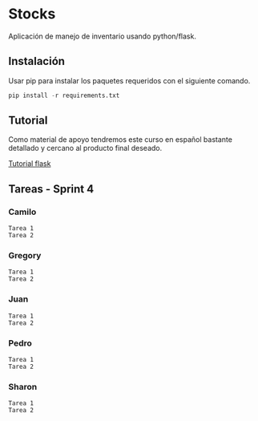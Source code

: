 # Stocks

Aplicación de manejo de inventario usando python/flask.

## Instalación

Usar pip para instalar los paquetes requeridos con el siguiente comando.

```python
pip install -r requirements.txt
```

## Tutorial

Como material de apoyo tendremos este curso en español bastante detallado y cercano al producto final deseado.

[Tutorial flask](https://j2logo.com/tutorial-flask-espanol/)

## Tareas - Sprint 4

### Camilo

```
Tarea 1
Tarea 2
```

### Gregory

```
Tarea 1
Tarea 2
```

### Juan

```
Tarea 1
Tarea 2
```

### Pedro

```
Tarea 1
Tarea 2
```

### Sharon

```
Tarea 1
Tarea 2
```